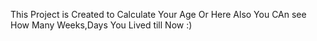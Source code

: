 This Project is Created to Calculate Your Age Or Here Also You CAn see How Many Weeks,Days You Lived till Now :)